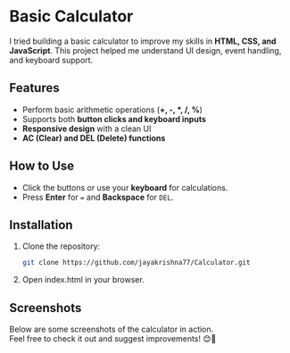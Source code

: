 
# Basic Calculator  

I tried building a basic calculator to improve my skills in **HTML, CSS, and JavaScript**. This project helped me understand UI design, event handling, and keyboard support.  

## Features  
- Perform basic arithmetic operations (**+, -, *, /, %**)  
- Supports both **button clicks and keyboard inputs**  
- **Responsive design** with a clean UI  
- **AC (Clear) and DEL (Delete) functions**  

## How to Use  
- Click the buttons or use your **keyboard** for calculations.  
- Press **Enter** for `=` and **Backspace** for `DEL`.
  
## Installation  
1. Clone the repository:  
   ```bash
   git clone https://github.com/jayakrishna77/Calculator.git
2. Open index.html in your browser.

   

## Screenshots  
Below are some screenshots of the calculator in action.  
Feel free to check it out and suggest improvements! 😊🚀  

